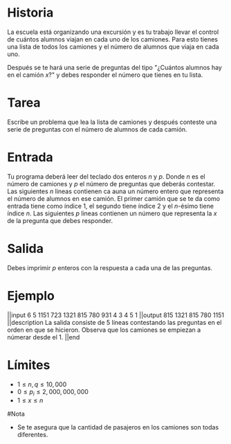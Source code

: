 
# Historia

La escuela está organizando una excursión y es tu trabajo llevar el control de cuántos alumnos viajan en cada uno de los camiones.
Para esto tienes una lista de todos los camiones y el número de alumnos que viaja en cada uno.

Después se te hará una serie de preguntas del tipo "¿Cuántos alumnos hay en el camión $x$?" y debes responder el número que tienes en tu lista.

# Tarea

Escribe un problema que lea la lista de camiones y después conteste una serie de preguntas con el número de alumnos de cada camión.

# Entrada

Tu programa deberá leer del teclado dos enteros $n$ y $p$. 
Donde $n$ es el número de camiones y $p$ el número de preguntas que deberás contestar.
Las siguientes $n$ lineas contienen ca auna un número entero que representa el número de alumnos en ese camión. El primer camión que se te da como entrada tiene como índice $1$, el segundo tiene índice $2$ y el $n$-ésimo tiene índice $n$.
Las siguientes $p$ lineas contienen un número que representa la $x$ de la pregunta que debes responder.

# Salida
Debes imprimir $p$ enteros con la respuesta a cada una de las preguntas.

# Ejemplo

||input
6 5
1151
723
1321
815
780
931
4
3
4
5
1
||output
815
1321
815
780
1151
||description
La salida consiste de 5 líneas contestando las preguntas en el orden en que se hicieron. Observa que los camiones se empiezan a númerar desde el $1$.
||end

# Límites

* $1 \leq n, q \leq 10,000$
* $0 \leq p_{i} \leq 2,000,000,000$
* $1 \leq x \leq n$

#Nota

* Se te asegura que la cantidad de pasajeros en los camiones son todas diferentes.

